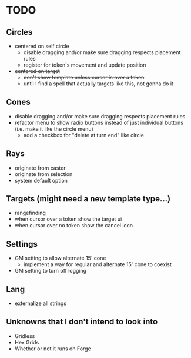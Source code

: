 # TODO

## Circles
  - centered on self circle
    - disable dragging and/or make sure dragging respects placement rules
    - register for token's movement and update position
  - ~~centered on target~~
    - ~~don't show template unless cursor is over a token~~
    - until I find a spell that actually targets like this, not gonna do it

## Cones
- disable dragging and/or make sure dragging respects placement rules
- refactor menu to show radio buttons instead of just individual buttons (i.e. make it like the circle menu)
  - add a checkbox for "delete at turn end" like circle

## Rays
- originate from caster
- originate from selection
- system default option

## Targets (might need a new template type...)
- rangefinding
- when cursor over a token show the target ui
- when cursor over no token show the cancel icon

## Settings
- GM setting to allow alternate 15' cone
  - implement a way for regular and alternate 15' cone to coexist
- GM setting to turn off logging

## Lang
- externalize all strings

## Unknowns that I don't intend to look into
- Gridless
- Hex Grids
- Whether or not it runs on Forge
